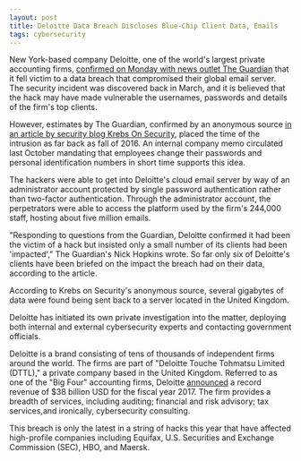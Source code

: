 ```yaml
---
layout: post
title: Deloitte Data Breach Discloses Blue-Chip Client Data, Emails
tags: cybersecurity
---
```


New York-based company Deloitte, one of the world's largest private accounting firms, [confirmed on Monday with news outlet The Guardian](https://www.theguardian.com/business/2017/sep/25/deloitte-hit-by-cyber-attack-revealing-clients-secret-emails) that it fell victim to a data breach that compromised their global email server. The security incident was discovered back in March, and it is believed that the hack may have made vulnerable the usernames, passwords and details of the firm's top clients.

However, estimates by The Guardian, confirmed by an anonymous source [in an article by security blog Krebs On Security](https://krebsonsecurity.com/2017/09/source-deloitte-breach-affected-all-company-email-admin-accounts/), placed the time of the intrusion as far back as fall of 2016. An internal company memo circulated last October mandating that employees change their passwords and personal identification numbers in short time supports this idea. 

The hackers were able to get into Deloitte's cloud email server by way of an administrator account protected by single password authentication rather than two-factor authentication. Through the administrator account, the perpetrators were able to access the platform used by the firm's 244,000 staff, hosting about five million emails.

"Responding to questions from the Guardian, Deloitte confirmed it had been the victim of a hack but insisted only a small number of its clients had been 'impacted'," The Guardian's Nick Hopkins wrote. So far only six of Deloitte's clients have been briefed on the impact the breach had on their data, according to the article.

According to Krebs on Security's anonymous source, several gigabytes of data were found being sent back to a server located in the United Kingdom.

Deloitte has initiated its own private investigation into the matter, deploying both internal and external cybersecurity experts and contacting government officials. 

Deloitte is a brand consisting of tens of thousands of independent firms around the world. The firms are part of "Deloitte Touche Tohmatsu Limited (DTTL)," a private company based in the United Kingdom. Referred to as one of the "Big Four" accounting firms, Deloitte [announced](https://www2.deloitte.com/global/en/pages/about-deloitte/articles/global-revenue-announcement.html) a record revenue of $38 billion USD for the fiscal year 2017. The firm provides a breadth of services, including auditing; financial and risk advisory; tax services,and ironically, cybersecurity consulting.

This breach is only the latest in a string of hacks this year that have affected high-profile companies including Equifax, U.S. Securities and Exchange Commission (SEC), HBO, and Maersk.
